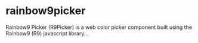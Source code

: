 # rainbow9picker
Rainbow9 Picker (R9Picker) is a web color picker component built using the Rainbow9 (R9) javascript library...
